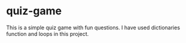 # quiz-game
This is a simple quiz game with fun questions.
I have used dictionaries function and loops in this project.
